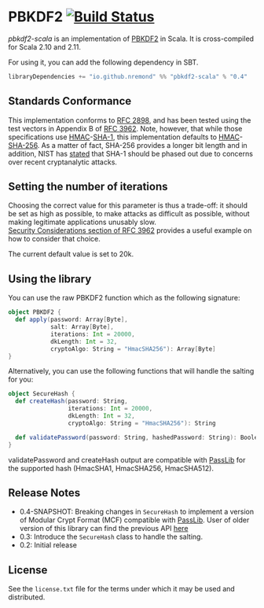 # PBKDF2 [![Build Status](https://travis-ci.org/nremond/pbkdf2-scala.svg?branch=master)](https://travis-ci.org/nremond/pbkdf2-scala)

*pbkdf2-scala* is an implementation of [PBKDF2] in Scala. It is cross-compiled for Scala 2.10 and 2.11.


For using it, you can add the following dependency in SBT.

```Scala
libraryDependencies += "io.github.nremond" %% "pbkdf2-scala" % "0.4"
```



## Standards Conformance

This implementation conforms to [RFC 2898][RFC-2898], and has been tested using the
test vectors in Appendix B of [RFC 3962][RFC-3962]. Note, however, that while
those specifications use [HMAC][HMAC]-[SHA-1][SHA1], this implementation
defaults to [HMAC][HMAC]-[SHA-256][SHA1]. As a matter of fact, SHA-256 provides 
a longer bit length and in addition, NIST has [stated][NIST] that SHA-1 should be phased out
due to concerns over recent cryptanalytic attacks.


## Setting the number of iterations

Choosing the correct value for this parameter is thus a trade-off: it
should be set as high as possible, to make attacks as difficult as possible,
without making legitimate applications unusably slow.  
[Security Considerations section of RFC 3962][ITERS] provides a useful example 
on how to consider that choice.

The current default value is set to 20k. 

## Using the library

You can use the raw PBKDF2 function which as the following signature:

```scala
object PBKDF2 {
  def apply(password: Array[Byte], 
            salt: Array[Byte], 
            iterations: Int = 20000, 
            dkLength: Int = 32, 
            cryptoAlgo: String = "HmacSHA256"): Array[Byte]
}
```

Alternatively, you can use the following functions that will handle the salting for you:

```scala
object SecureHash {
  def createHash(password: String,
                 iterations: Int = 20000,
                 dkLength: Int = 32,
                 cryptoAlgo: String = "HmacSHA256"): String

  def validatePassword(password: String, hashedPassword: String): Boolean
}
```

validatePassword and createHash output are compatible with [PassLib][PASS_LIB] for the supported hash (HmacSHA1, HmacSHA256, HmacSHA512).


## Release Notes

* 0.4-SNAPSHOT:
Breaking changes in `SecureHash` to implement a version of Modular Crypt Format (MCF) compatible with [PassLib][PASS_LIB].
User of older version of this library can find the previous API [here](src/main/scala/io/github/nremond/legacy/SecureHash.scala)
* 0.3:
Introduce the `SecureHash` class to handle the salting.
* 0.2:
Initial release

## License

See the `license.txt` file for the terms under which it may be used and distributed.





[PBKDF2]: http://en.wikipedia.org/wiki/PBKDF2 "Wikipedia: PBKDF2"
[RFC-2898]: http://tools.ietf.org/html/rfc2898 "RFC 2898"
[RFC-3962]: http://tools.ietf.org/html/rfc3962 "RFC 3962"
[SHA1]: http://en.wikipedia.org/wiki/SHA-1 "Wikipedia: SHA-1"
[HMAC]: http://tools.ietf.org/html/rfc2104 "RFC 2104"
[ITERS]: http://tools.ietf.org/html/rfc3962#page-6 "RFC 3962: Section 8"
[NIST]: http://csrc.nist.gov/groups/ST/hash/statement.html "NIST Comments on Cryptanalytic Attacks on SHA-1"
[PASS_LIB]: https://pythonhosted.org/passlib/lib/passlib.hash.pbkdf2_digest.html "PassLib"
